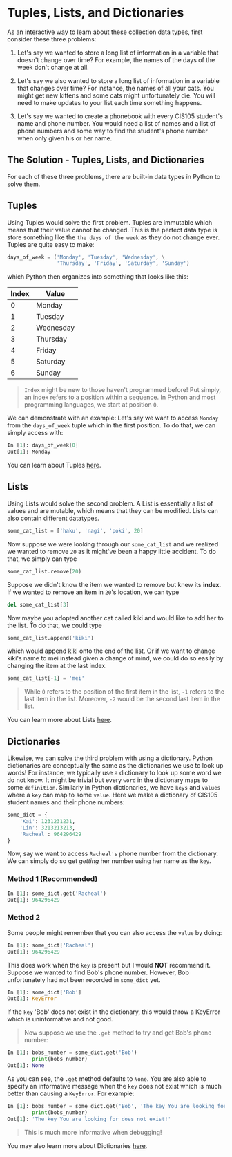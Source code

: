 # Tuples, Lists, and Dictionaries

As an interactive way to learn about these collection data types, first consider these three problems:

1. Let's say we wanted to store a long list of information in a variable that doesn't change over time? For example, the names of the days of the week don't change at all.

2. Let's say we also wanted to store a long list of information in a variable that changes over time? For instance, the names of all your cats. You might get new kittens and some cats might unfortunately die. You will need to make updates to your list each time something happens.

3. Let's say we wanted to create a phonebook with every CIS105 student's name and phone number. You would need a list of names and a list of phone numbers and some way to find the student's phone number when only given his or her name.

## The Solution - Tuples, Lists, and Dictionaries

For each of these three problems, there are built-in data types in Python to solve them.

## Tuples

Using Tuples would solve the first problem. Tuples are immutable which means that their value cannot be changed. This
is the perfect data type is store something like the `the days of the week` as they do not change ever. Tuples are quite 
easy to make:

```python
days_of_week = ('Monday', 'Tuesday', 'Wednesday', \
                'Thursday', 'Friday', 'Saturday', 'Sunday')
```

which Python then organizes into something that looks like this:

| Index |  Value   |
|-------|----------|
| 0     | Monday   |
| 1     | Tuesday  |
| 2     | Wednesday|
| 3     | Thursday |
| 4     | Friday   |
| 5     | Saturday |
| 6     | Sunday   |

>`Index` might be new to those haven't programmed before! Put simply, an index refers to a position within a sequence. In Python and most programming languages, we start at position `0`.

We can demonstrate with an example: Let's say we want to access `Monday` from the `days_of_week` tuple which in the first position. To do that, we can simply access with:

```python
In [1]: days_of_week[0]
Out[1]: Monday
```

You can learn about Tuples [here](https://www.w3schools.com/python/python_tuples.asp).

## Lists

Using Lists would solve the second problem. A List is essentially a list of values and are mutable, which means that they can be modified. Lists can also contain different datatypes.

```python
some_cat_list = ['haku', 'nagi', 'poki', 20]

```
Now suppose we were looking through our `some_cat_list` and we realized we wanted to remove `20` as it might've been a happy little accident. To do that, we simply can type

```python
some_cat_list.remove(20)
```
Suppose we didn't know the item we wanted to remove but knew its **index**. If we wanted to remove an item in `20`'s location, we can type

```python
del some_cat_list[3]
```

Now maybe you adopted another cat called kiki and would like to add her to the list. To do that, we could type

```python
some_cat_list.append('kiki')

```

which would append kiki onto the end of the list. Or if we want to change kiki's name to mei instead given a change of mind, we could do so easily by changing the item at the last index.

```python
some_cat_list[-1] = 'mei'

```

> While `0` refers to the position of the first item in the list, `-1` refers to the last item in the list. Moreover, `-2`
would be the second last item in the list.

You can learn more about Lists [here](https://www.w3schools.com/python/python_lists.asp).

## Dictionaries

Likewise, we can solve the third problem with using a dictionary. Python dictionaries are conceptually the same as the 
dictionaries we use to look up words! For instance, we typically use a dictionary to look up some word we do not know.
It might be trivial but every `word` in the dictionary maps to some `definition`. Similarly in Python dictionaries, we
have `keys` and `values` where a `key` can map to some `value`. Here we make a dictionary of CIS105 student names and
their phone numbers:

```python
some_dict = {
    'Kai': 1231231231,
    'Lin': 3213213213,
    'Racheal': 964296429
}
```

Now, say we want to access `Racheal's` phone number from the dictionary. We can simply do so get *getting* her number
using her name as the `key`.

### Method 1 (Recommended)

```python
In [1]: some_dict.get('Racheal')
Out[1]: 964296429
```

### Method 2

Some people might remember that you can also access the `value` by doing:

```python
In [1]: some_dict['Racheal']
Out[1]: 964296429
```
This does work when the `key` is present but I would **NOT** recommend it. Suppose we wanted to find Bob's phone number. However,
Bob unfortunately had not been recorded in `some_dict` yet.

```python
In [1]: some_dict['Bob']
Out[1]: KeyError
```
If the `key` 'Bob' does not exist in the dictionary, this would throw a KeyError which is uninformative and not good.
> Now suppose we use the `.get` method to try and get Bob's phone number:

```python
In [1]: bobs_number = some_dict.get('Bob')
        print(bobs_number)
Out[1]: None
```

As you can see, the `.get` method defaults to `None`. You are also able to specify an informative message when the `key` does
not exist which is much better than causing a `KeyError`. For example:

```python
In [1]: bobs_number = some_dict.get('Bob', 'The key You are looking for does not exist!')
        print(bobs_number)
Out[1]: 'The key You are looking for does not exist!'

```

>This is much more informative when debugging!

You may also learn more about Dictionaries [here](https://www.w3schools.com/python/python_dictionaries.asp).
